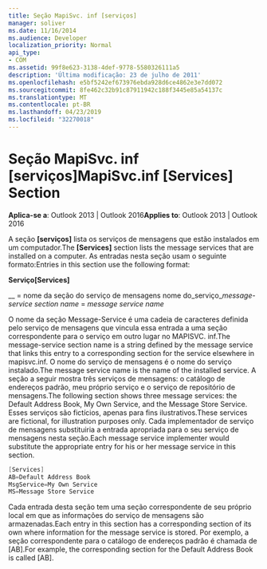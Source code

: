```yaml
---
title: Seção MapiSvc. inf [serviços]
manager: soliver
ms.date: 11/16/2014
ms.audience: Developer
localization_priority: Normal
api_type:
- COM
ms.assetid: 99f8e623-3138-4def-9778-5580326111a5
description: 'Última modificação: 23 de julho de 2011'
ms.openlocfilehash: e5bf5242ef673976ebda928d6ce4862e3e7dd072
ms.sourcegitcommit: 8fe462c32b91c87911942c188f3445e85a54137c
ms.translationtype: MT
ms.contentlocale: pt-BR
ms.lasthandoff: 04/23/2019
ms.locfileid: "32270018"
---
```

# <a name="mapisvcinf-services-section"></a><span data-ttu-id="93cea-103">Seção MapiSvc. inf [serviços]</span><span class="sxs-lookup"><span data-stu-id="93cea-103">MapiSvc.inf [Services] Section</span></span>

  
  
<span data-ttu-id="93cea-104">**Aplica-se a**: Outlook 2013 | Outlook 2016</span><span class="sxs-lookup"><span data-stu-id="93cea-104">**Applies to**: Outlook 2013 | Outlook 2016</span></span> 
  
<span data-ttu-id="93cea-105">A seção **[serviços]** lista os serviços de mensagens que estão instalados em um computador.</span><span class="sxs-lookup"><span data-stu-id="93cea-105">The **[Services]** section lists the message services that are installed on a computer.</span></span> <span data-ttu-id="93cea-106">As entradas nesta seção usam o seguinte formato:</span><span class="sxs-lookup"><span data-stu-id="93cea-106">Entries in this section use the following format:</span></span> 
  
 <span data-ttu-id="93cea-107">**Serviço**</span><span class="sxs-lookup"><span data-stu-id="93cea-107">**[Services]**</span></span>
  
 <span data-ttu-id="93cea-108">__ =  nome da seção do serviço de mensagens nome do_serviço_</span><span class="sxs-lookup"><span data-stu-id="93cea-108">_message-service section name_ =  _message service name_</span></span>
  
<span data-ttu-id="93cea-109">O nome da seção Message-Service é uma cadeia de caracteres definida pelo serviço de mensagens que vincula essa entrada a uma seção correspondente para o serviço em outro lugar no MAPISVC. inf.</span><span class="sxs-lookup"><span data-stu-id="93cea-109">The message-service section name is a string defined by the message service that links this entry to a corresponding section for the service elsewhere in mapisvc.inf.</span></span> <span data-ttu-id="93cea-110">O nome do serviço de mensagens é o nome do serviço instalado.</span><span class="sxs-lookup"><span data-stu-id="93cea-110">The message service name is the name of the installed service.</span></span> <span data-ttu-id="93cea-111">A seção a seguir mostra três serviços de mensagens: o catálogo de endereços padrão, meu próprio serviço e o serviço de repositório de mensagens.</span><span class="sxs-lookup"><span data-stu-id="93cea-111">The following section shows three message services: the Default Address Book, My Own Service, and the Message Store Service.</span></span> <span data-ttu-id="93cea-112">Esses serviços são fictícios, apenas para fins ilustrativos.</span><span class="sxs-lookup"><span data-stu-id="93cea-112">These services are fictional, for illustration purposes only.</span></span> <span data-ttu-id="93cea-113">Cada implementador de serviço de mensagens substituiria a entrada apropriada para o seu serviço de mensagens nesta seção.</span><span class="sxs-lookup"><span data-stu-id="93cea-113">Each message service implementer would substitute the appropriate entry for his or her message service in this section.</span></span>
  
```cpp
[Services]
AB=Default Address Book
MsgService=My Own Service
MS=Message Store Service

```

<span data-ttu-id="93cea-114">Cada entrada desta seção tem uma seção correspondente de seu próprio local em que as informações do serviço de mensagens são armazenadas.</span><span class="sxs-lookup"><span data-stu-id="93cea-114">Each entry in this section has a corresponding section of its own where information for the message service is stored.</span></span> <span data-ttu-id="93cea-115">Por exemplo, a seção correspondente para o catálogo de endereços padrão é chamada de [AB].</span><span class="sxs-lookup"><span data-stu-id="93cea-115">For example, the corresponding section for the Default Address Book is called [AB].</span></span>
  

